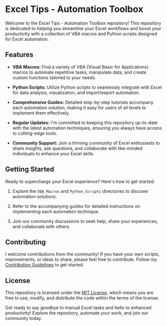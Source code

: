 # Excel Tips - Automation Toolbox

Welcome to the Excel Tips - Automation Toolbox repository! This repository is dedicated to helping you streamline your Excel workflows and boost your productivity with a collection of VBA macros and Python scripts designed for Excel automation.

## Features

- **VBA Macros:** Find a variety of VBA (Visual Basic for Applications) macros to automate repetitive tasks, manipulate data, and create custom functions tailored to your needs.

- **Python Scripts:** Utilize Python scripts to seamlessly integrate with Excel for data analysis, visualization, and import/export automation.

- **Comprehensive Guides:** Detailed step-by-step tutorials accompany each automation solution, making it easy for users of all levels to implement them effectively.

- **Regular Updates:** I'm committed to keeping this repository up-to-date with the latest automation techniques, ensuring you always have access to cutting-edge tools.

- **Community Support:** Join a thriving community of Excel enthusiasts to share insights, ask questions, and collaborate with like-minded individuals to enhance your Excel skills.

## Getting Started

Ready to supercharge your Excel experience? Here's how to get started:

1. Explore the `VBA_Macros` and `Python_Scripts` directories to discover automation solutions.

2. Refer to the accompanying guides for detailed instructions on implementing each automation technique.

3. Join our community discussions to seek help, share your experiences, and collaborate with others.

## Contributing

I welcome contributions from the community! If you have your own scripts, improvements, or ideas to share, please feel free to contribute. Follow my [Contribution Guidelines](CONTRIBUTING.md) to get started.

## License

This repository is licensed under the [MIT License](LICENSE), which means you are free to use, modify, and distribute the code within the terms of the license.

Get ready to say goodbye to manual Excel tasks and hello to enhanced productivity! Explore the repository, automate your work, and join our community today.
